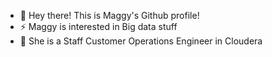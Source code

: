 - 👋 Hey there! This is Maggy's Github profile!
- ⚡️ Maggy is interested in Big data stuff
- 🌱 She is a Staff Customer Operations Engineer in Cloudera

<!---
MangaiT/MangaiT is a ✨ special ✨ repository because its `README.md` (this file) appears on your GitHub profile.
You can click the Preview link to take a look at your changes.
--->
